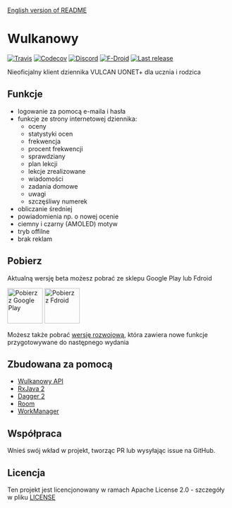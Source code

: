[English version of README](README.en.md)

# Wulkanowy
[![Travis](https://img.shields.io/travis/com/wulkanowy/wulkanowy/master.svg?style=flat-square)](https://travis-ci.com/wulkanowy/wulkanowy)
[![Codecov](https://img.shields.io/codecov/c/github/wulkanowy/wulkanowy/master.svg?style=flat-square)](https://codecov.io/gh/wulkanowy/wulkanowy)
[![Discord](https://img.shields.io/discord/390889354199040011.svg?style=flat-square)](https://discord.gg/vccAQBr)
[![F-Droid](https://img.shields.io/f-droid/v/io.github.wulkanowy.svg?style=flat-square)](https://f-droid.org/packages/io.github.wulkanowy/)
[![Last release](https://img.shields.io/github/release/wulkanowy/wulkanowy.svg?logo=github&style=flat-square)](https://github.com/wulkanowy/wulkanowy/releases)

Nieoficjalny klient dziennika VULCAN UONET+ dla ucznia i rodzica

## Funkcje

* logowanie za pomocą e-maila i hasła
* funkcje ze strony internetowej dziennika:
    * oceny
    * statystyki ocen
    * frekwencja
    * procent frekwencji
    * sprawdziany
    * plan lekcji
    * lekcje zrealizowane
    * wiadomości
    * zadania domowe
    * uwagi
    * szczęśliwy numerek
* obliczanie średniej
* powiadomienia np. o nowej ocenie
* ciemny i czarny (AMOLED) motyw
* tryb offilne
* brak reklam

## Pobierz

Aktualną wersję beta możesz pobrać ze sklepu Google Play lub Fdroid

[<img src="https://play.google.com/intl/en_us/badges/images/generic/en_badge_web_generic.png"
      alt="Pobierz z Google Play"
      height="80">](https://play.google.com/store/apps/details?id=io.github.wulkanowy)
[<img src="https://fdroid.gitlab.io/artwork/badge/get-it-on.png"
    alt="Pobierz z Fdroid"
    height="80">](https://f-droid.org/packages/io.github.wulkanowy/)


Możesz także pobrać [wersję rozwojową](https://wulkanowy.github.io/#download), która zawiera nowe funkcje przygotowywane do następnego wydania


## Zbudowana za pomocą

* [Wulkanowy API](https://github.com/wulkanowy/api)
* [RxJava 2](https://github.com/ReactiveX/RxJava)
* [Dagger 2](https://github.com/google/dagger)
* [Room](https://developer.android.com/topic/libraries/architecture/room)
* [WorkManager](https://developer.android.com/topic/libraries/architecture/workmanager) 

## Współpraca

Wnieś swój wkład w projekt, tworząc PR lub wysyłając issue na GitHub.

## Licencja

Ten projekt jest licencjonowany w ramach Apache License 2.0 - szczegóły w pliku [LICENSE](LICENSE)